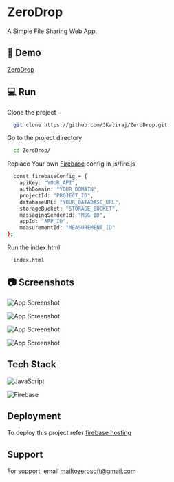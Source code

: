 
# ZeroDrop

A Simple File Sharing Web App.


## 🚀 Demo

[ZeroDrop](https://zerodrop.web.app/)
## 💻 Run

Clone the project

```bash
  git clone https://github.com/JKaliraj/ZeroDrop.git
```

Go to the project directory

```bash
  cd ZeroDrop/
```
Replace Your own [Firebase](https://console.firebase.google.com/) config in js/fire.js 
```bash
  const firebaseConfig = {
    apiKey: "YOUR_API",
    authDomain: "YOUR_DOMAIN",
    projectId: "PROJECT_ID",
    databaseURL: "YOUR_DATABASE_URL",
    storageBucket: "STORAGE_BUCKET",
    messagingSenderId: "MSG_ID",
    appId: "APP_ID",
    measurementId: "MEASUREMENT_ID"
};
```
Run the index.html

```bash
  index.html
```


## 📷 Screenshots

![App Screenshot](https://i.postimg.cc/fLD0FDwL/home.png)

![App Screenshot](https://i.postimg.cc/kG5RJsRP/send.png)

![App Screenshot](https://i.postimg.cc/MGyQdvJN/code.png)

![App Screenshot](https://i.postimg.cc/9MbqHKMB/receive.png)
## Tech Stack
![JavaScript](https://img.shields.io/badge/javascript-%23323330.svg?style=for-the-badge&logo=javascript&logoColor=%23F7DF1E)

![Firebase](https://img.shields.io/badge/Firebase-039BE5?style=for-the-badge&logo=Firebase&logoColor=yellow)


## Deployment

To deploy this project refer 
[firebase hosting](https://medium.com/@aleemuddin13/how-to-host-static-website-on-firebase-hosting-for-free-9de8917bebf2)




## Support

For support, email mailtozerosoft@gmail.com

